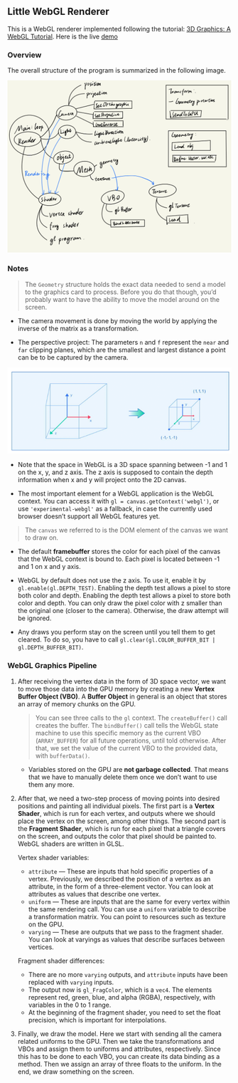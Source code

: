 ## Little WebGL Renderer

This is a WebGL renderer implemented following the tutorial: [3D Graphics: A WebGL Tutorial](https://www.toptal.com/javascript/3d-graphics-a-webgl-tutorial).
Here is the live [demo](https://unchained112.github.io/SmallWebGLExample/)

### Overview

The overall structure of the program is summarized in the following image.

![WebGL Renderer](./images/WebGLRenderer.png)

### Notes

> The `Geometry` structure holds the exact data needed to send a model to the graphics card to process. Before you do that though, you’d probably want to have the ability to move the model around on the screen.

- The camera movement is done by moving the world by applying the inverse of the matrix as a transformation.

- The perspective project: The parameters `n` and `f` represent the `near` and `far` clipping planes, which are the smallest and largest distance a point can be to be captured by the camera.

![Perspective Projection](./images/PerspectiveProjection.png)

- Note that the space in WebGL is a 3D space spanning between -1 and 1 on the x, y, and z axis. The z axis is supposed to contain the depth information when x and y will project onto the 2D canvas.

- The most important element for a WebGL application is the WebGL context. You can access it with `gl = canvas.getContext('webgl')`, or use `'experimental-webgl'` as a fallback, in case the currently used browser doesn’t support all WebGL features yet.

> The `canvas` we referred to is the DOM element of the canvas we want to draw on.

- The default **framebuffer** stores the color for each pixel of the canvas that the WebGL context is bound to. Each pixel is located between -1 and 1 on x and y axis. 

- WebGL by default does not use the z axis.  To use it, enable it by `gl.enable(gl.DEPTH_TEST)`. Enabling the depth test allows a pixel to store both color and depth. Enabling the depth test allows a pixel to store both color and depth. You can only draw the pixel color with z smaller than the original one (closer to the camera). Otherwise, the draw attempt will be ignored.

- Any draws you perform stay on the screen until you tell them to get cleared. To do so, you have to call `gl.clear(gl.COLOR_BUFFER_BIT | gl.DEPTH_BUFFER_BIT)`.

### WebGL Graphics Pipeline

1. After receiving the vertex data in the form of 3D space vector, we want to move those data into the GPU memory by creating a new **Vertex Buffer Object (VBO)**. A **Buffer Object** in general is an object that stores an array of memory chunks on the GPU.

    > You can see three calls to the `gl` context. The `createBuffer()` call creates the buffer. The `bindBuffer()` call tells the WebGL state machine to use this specific memory as the current VBO (`ARRAY_BUFFER`) for all future operations, until told otherwise. After that, we set the value of the current VBO to the provided data, with `bufferData()`.

    - Variables stored on the GPU are **not garbage collected**. That means that we have to manually delete them once we don’t want to use them any more.

2. After that, we need a two-step process of moving points into desired positions and painting all individual pixels. The first part is a **Vertex Shader**, which is run for each vertex, and outputs where we should place the vertex on the screen, among other things. The second part is the **Fragment Shader**, which is run for each pixel that a triangle covers on the screen, and outputs the color that pixel should be painted to. WebGL shaders are written in GLSL. 

    Vertex shader variables:
    - `attribute` — These are inputs that hold specific properties of a vertex. Previously, we described the position of a vertex as an attribute, in the form of a three-element vector. You can look at attributes as values that describe one vertex.   
    - `uniform` — These are inputs that are the same for every vertex within the same rendering call. You can use a `uniform` variable to describe a transformation matrix. You can point to resources such as texture on the GPU. 
    - `varying` — These are outputs that we pass to the fragment shader. You can look at varyings as values that describe surfaces between vertices.
    
    Fragment shader differences:
    - There are no more `varying` outputs, and `attribute` inputs have been replaced with `varying` inputs. 
    - The output now is `gl_FragColor`, which is a `vec4`. The elements represent red, green, blue, and alpha (RGBA), respectively, with variables in the 0 to 1 range.
    - At the beginning of the fragment shader, you need to set the float precision, which is important for interpolations. 

3. Finally, we draw the model. Here we start with sending all the camera related uniforms to the GPU. Then we take the transformations and VBOs and assign them to uniforms and attributes, respectively. Since this has to be done to each VBO, you can create its data binding as a method. Then we assign an array of three floats to the uniform. In the end, we draw something on the screen.